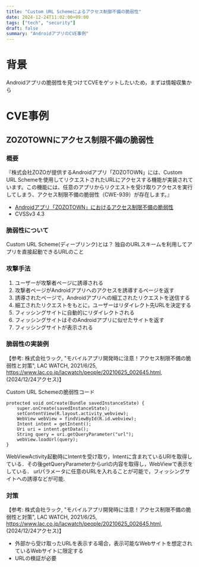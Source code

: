 ```yaml
---
title: "Custom URL Schemeによるアクセス制御不備の脆弱性"
date: 2024-12-24T11:02:00+09:00
tags: ["tech", "security"]
draft: false
summary: "AndroidアプリのCVE事例"
---
```


# 背景
Androidアプリの脆弱性を見つけてCVEをゲットしたいため，まずは情報収集から

# CVE事例
## ZOZOTOWNにアクセス制限不備の脆弱性
### 概要
『株式会社ZOZOが提供するAndroidアプリ「ZOZOTOWN」には、Custom URL Schemeを使用してリクエストされたURLにアクセスする機能が実装されています。この機能には、任意のアプリからリクエストを受け取りアクセスを実行してしまう、アクセス制限不備の脆弱性（CWE-939）が存在します。』

- [Androidアプリ「ZOZOTOWN」におけるアクセス制限不備の脆弱性](https://jvndb.jvn.jp/ja/contents/2024/JVNDB-2024-000065.html#:~:text=Android%E3%82%A2%E3%83%97%E3%83%AA%E3%80%8CZOZOTOWN%E3%80%8D%E3%81%AB%E3%81%8A%E3%81%91%E3%82%8B%E3%82%A2%E3%82%AF%E3%82%BB%E3%82%B9%E5%88%B6%E9%99%90%E4%B8%8D%E5%82%99%E3%81%AE%E8%84%86%E5%BC%B1%E6%80%A7&text=CVSS%20%E3%81%AB%E3%82%88%E3%82%8B%E6%B7%B1%E5%88%BB%E5%BA%A6%20(CVSS%20%E3%81%A8%E3%81%AF%3F)&text=%E9%81%A0%E9%9A%94%E3%81%AE%E7%AC%AC%E4%B8%89%E8%80%85,%E3%81%82%E3%81%86%E5%8F%AF%E8%83%BD%E6%80%A7%E3%81%8C%E3%81%82%E3%82%8A%E3%81%BE%E3%81%99%E3%80%82)
- CVSSv3 4.3

### 脆弱性について
Custom URL Scheme(ディープリンク)とは？
独自のURLスキームを利用してアプリを直接起動できるURLのこと

### 攻撃手法
1. ユーザーが攻撃者ページに誘導される
2. 攻撃者ページがAndroidアプリへのアクセスを誘導するページを返す
3. 誘導されたページで，Androidアプリへの細工されたリクエストを送信する
4. 細工されたリクエストをもとに，ユーザーはリダイレクト先URLを決定する
5. フィッシングサイトに自動的にリダイレクトされる
6. フィッシングサイトはそのAndroidアプリに似せたサイトを返す
7. フィッシングサイトが表示される

### 脆弱性の実装例
【参考: 株式会社ラック, "モバイルアプリ開発時に注意！アクセス制限不備の脆弱性と対策", LAC WATCH, 2021/6/25, https://www.lac.co.jp/lacwatch/people/20210625_002645.html, (2024/12/24アクセス)】

Custom URL Schemeの脆弱性コード
```
protected void onCreate(Bundle savedInstanceState) {
    super.onCreate(savedInstanceState);
    setContentView(R.layout.activity_webview);
    WebView webView = findViewById(R.id.webview);
    Intent intent = getIntent();
    Uri uri = intent.getData();
    String query = uri.getQueryParameter("url");
    webView.loadUrl(query);
}
```
WebViewActivity起動時にIntentを受け取り，Intentに含まれているURIを取得している．その後getQueryParameterからurlの内容を取得し，WebViewで表示をしている．
urlパラメータに任意のURLを入れることが可能で，フィッシングサイトへの誘導などが可能.

### 対策
【参考: 株式会社ラック, "モバイルアプリ開発時に注意！アクセス制限不備の脆弱性と対策", LAC WATCH, 2021/6/25, https://www.lac.co.jp/lacwatch/people/20210625_002645.html, (2024/12/24アクセス)】

- 外部から受け取ったURLを表示する場合，表示可能なWebサイトを想定されているWebサイトに限定する
- URLの検証が必要